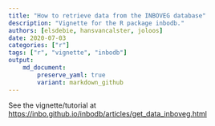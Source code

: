 ```yaml
---
title: "How to retrieve data from the INBOVEG database"
description: "Vignette for the R package inbodb."
authors: [elsdebie, hansvancalster, joloos]
date: 2020-07-03
categories: ["r"]
tags: ["r", "vignette", "inbodb"]
output: 
    md_document:
        preserve_yaml: true
        variant: markdown_github
---
```


See the vignette/tutorial at <https://inbo.github.io/inbodb/articles/get_data_inboveg.html>
